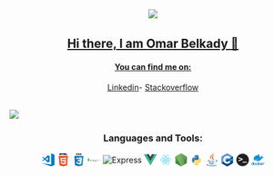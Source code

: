 <div align="center">
<a href="https://www.github.com/omarbelkady/GitHub-FrontPage">
<img src="https://i.github-camo.com/62baf239d17a85ea2fbf61ce5601fbd2e402aac1/68747470733a2f2f7261772e67697468756275736572636f6e74656e742e636f6d2f69736b616e6461726a616d696c2f636f6e766572742d68746d6c2d746f2d6a732f6d61737465722f696d672f636f6e766572742d68746d6c2d746f2d6a732e676966" width="400px" />

## Hi there, I am Omar Belkady :wave:
#### You can find me on:
[Linkedin](https://www.linkedin.com/in/omarbelkady)-
[Stackoverflow](http://www.stackoverflow.com/users/13684264/omar)

<br>
<a href="https://github.com/omarbelkady/GitHub-FrontPage">
	<img align="left" src="https://github-readme-stats.vercel.app/api?username=omarbelkady&show_icons=true&theme=radical" />
</a>

<br>






### Languages and Tools:

<img align="center" alt="Visual Studio Code" width="23px" src="https://raw.githubusercontent.com/github/explore/80688e429a7d4ef2fca1e82350fe8e3517d3494d/topics/visual-studio-code/visual-studio-code.png" />
<img align="center" alt="HTML5" width="23px" src="https://raw.githubusercontent.com/github/explore/80688e429a7d4ef2fca1e82350fe8e3517d3494d/topics/html/html.png" />
<img align="center" alt="CSS3" width="23px" src="https://raw.githubusercontent.com/github/explore/80688e429a7d4ef2fca1e82350fe8e3517d3494d/topics/css/css.png" />
<img align="center" alt="MongoDB" width="23px" src="https://raw.githubusercontent.com/github/explore/80688e429a7d4ef2fca1e82350fe8e3517d3494d/topics/mongodb/mongodb.png"/>
<img align="center" alt="Express" width="23px" src="https://raw.githubusercontent.com/github/explore/80688e429a7d4ef2fca1e82350fe8e3517d3494d/topics/expressjs/expressjs.png"/>
<img align="center" alt="VueJS" width="23px" src="https://raw.githubusercontent.com/github/explore/80688e429a7d4ef2fca1e82350fe8e3517d3494d/topics/vue/vue.png" />
<img align="center" alt="React" width="23px" src="https://raw.githubusercontent.com/github/explore/80688e429a7d4ef2fca1e82350fe8e3517d3494d/topics/react/react.png" />
<img align="center" alt="NodeJS" width="23px" src="https://raw.githubusercontent.com/github/explore/80688e429a7d4ef2fca1e82350fe8e3517d3494d/topics/nodejs/nodejs.png"/>
<img align="center" alt="Python" width="23px" height="26px" src="https://raw.githubusercontent.com/github/explore/80688e429a7d4ef2fca1e82350fe8e3517d3494d/topics/python/python.png" />
<img align="center" alt="Java" width="23px" src="https://raw.githubusercontent.com/github/explore/80688e429a7d4ef2fca1e82350fe8e3517d3494d/topics/java/java.png"/>
<img align="center" alt="C++" width="23x" src="https://raw.githubusercontent.com/github/explore/80688e429a7d4ef2fca1e82350fe8e3517d3494d/topics/cpp/cpp.png"/>
<img align="center" alt="Terminal" width="23px" src="https://raw.githubusercontent.com/github/explore/80688e429a7d4ef2fca1e82350fe8e3517d3494d/topics/terminal/terminal.png" />
<img align="center" alt="Docker" width="23px" src= "https://raw.githubusercontent.com/github/explore/80688e429a7d4ef2fca1e82350fe8e3517d3494d/topics/docker/docker.png" />
